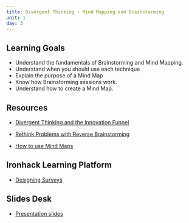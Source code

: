 ```yaml
---
title: Divergent Thinking - Mind Mapping and Brainstorming
unit: 1
day: 3
---
```


Learning Goals
--------------

- Understand the fundamentals of Brainstorming and Mind Mapping.
- Understand when you should use each technique
- Explain the purpose of a Mind Map
- Know how Brainstorming sessions work.
- Understand how to create a Mind Map.

Resources
---------
- [Divergent Thinking and the Innovation Funnel](https://www.ideou.com/blogs/inspiration/brendan-boyle-on-divergent-thinking-and-the-innovation-funnel)

- [Rethink Problems with Reverse Brainstorming](https://medium.com/known/rethink-problems-with-reverse-brainstorming-eeba45bfc62e)

- [How to use Mind Maps](https://lifehacker.com/how-to-use-mind-maps-to-unleash-your-brains-creativity-1348869811)


Ironhack Learning Platform
--------------------------
- [Designing Surveys](http://learn.ironhack.com/#/learning_unit/7020)


Slides Desk
-----------
- [Presentation slides](https://docs.google.com/presentation/d/11f0cUQ67bem0aMhskOdomQxxWcmguv2pGoyzVDNuffQ/edit#slide=id.g4123adfa1f_2_50)
